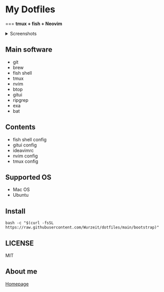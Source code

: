 # My Dotfiles
===
**tmux + fish + Neovim**


<details>

<summary>Screenshots</summary>

<img width="1800" alt="Screenshot 2022-12-19 at 0 14 11" src="https://user-images.githubusercontent.com/54161041/208306070-df6c9b66-a881-404d-a9ed-e612485ce952.png">
<img width="1800" alt="Screenshot 2022-12-19 at 0 12 03" src="https://user-images.githubusercontent.com/54161041/208306080-4b2e14cd-1064-4d81-9e98-62a9c6bb2735.png">
<img width="1800" alt="Screenshot 2022-12-19 at 0 11 18" src="https://user-images.githubusercontent.com/54161041/208306082-7104d50c-4de3-4498-b161-66db71452984.png">
<img width="1800" alt="Screenshot 2022-12-19 at 0 10 01" src="https://user-images.githubusercontent.com/54161041/208306088-a453d72b-c091-42ce-aa64-ec7297549003.png">

</details>

## Main software

- git
- brew
- fish shell
- tmux
- nvim
- btop
- gitui
- ripgrep
- exa
- bat

## Contents

- fish shell config
- gitui config
- ideavimrc
- nvim config
- tmux config

## Supported OS

- Mac OS
- Ubuntu

## Install

```shell
bash -c "$(curl -fsSL https://raw.githubusercontent.com/Wurzeit/dotfiles/main/bootstrap)"
```

## LICENSE

MIT

## About me

[Homepage](https://wurzeit.com/about)
